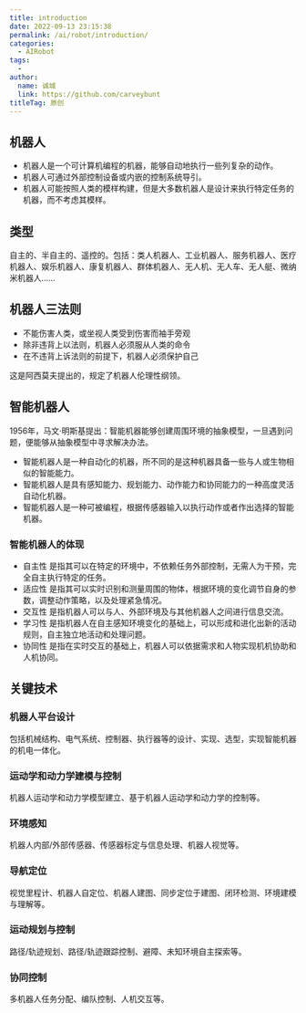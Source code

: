 ```yaml
---
title: introduction
date: 2022-09-13 23:15:38
permalink: /ai/robot/introduction/
categories:
  - AIRobot
tags:
  - 
author: 
  name: 诚城
  link: https://github.com/carveybunt
titleTag: 原创
---
```


## 机器人

- 机器人是一个可计算机编程的机器，能够自动地执行一些列复杂的动作。
- 机器人可通过外部控制设备或内嵌的控制系统导引。
- 机器人可能按照人类的模样构建，但是大多数机器人是设计来执行特定任务的机器，而不考虑其模样。

## 类型

自主的、半自主的、遥控的。包括：类人机器人、工业机器人、服务机器人、医疗机器人、娱乐机器人、康复机器人、群体机器人、无人机、无人车、无人艇、微纳米机器人……

## 机器人三法则

- 不能伤害人类，或坐视人类受到伤害而袖手旁观
- 除非违背上以法则，机器人必须服从人类的命令
- 在不违背上诉法则的前提下，机器人必须保护自己

这是阿西莫夫提出的，规定了机器人伦理性纲领。

## 智能机器人

1956年，马文·明斯基提出：智能机器能够创建周围环境的抽象模型，一旦遇到问题，便能够从抽象模型中寻求解决办法。

- 智能机器人是一种自动化的机器，所不同的是这种机器具备一些与人或生物相似的智能能力。
- 智能机器人是具有感知能力、规划能力、动作能力和协同能力的一种高度灵活自动化机器。
- 智能机器人是一种可被编程，根据传感器输入以执行动作或者作出选择的智能机器。

### 智能机器人的体现

- 自主性
  是指其可以在特定的环境中，不依赖任务外部控制，无需人为干预，完全自主执行特定的任务。
- 适应性
  是指其可以实时识别和测量周围的物体，根据环境的变化调节自身的参数，调整动作策略，以及处理紧急情况。
- 交互性
  是指机器人可以与人、外部环境及与其他机器人之间进行信息交流。
- 学习性
  是指机器人在自主感知环境变化的基础上，可以形成和进化出新的活动规则，自主独立地活动和处理问题。
- 协同性
  是指在实时交互的基础上，机器人可以依据需求和人物实现机机协助和人机协同。

## 关键技术

### 机器人平台设计

包括机械结构、电气系统、控制器、执行器等的设计、实现、选型，实现智能机器的机电一体化。

### 运动学和动力学建模与控制

机器人运动学和动力学模型建立、基于机器人运动学和动力学的控制等。

### 环境感知

机器人内部/外部传感器、传感器标定与信息处理、机器人视觉等。

### 导航定位

视觉里程计、机器人自定位、机器人建图、同步定位于建图、闭环检测、环境建模与理解等。

### 运动规划与控制

路径/轨迹规划、路径/轨迹跟踪控制、避障、未知环境自主探索等。

### 协同控制

多机器人任务分配、编队控制、人机交互等。
